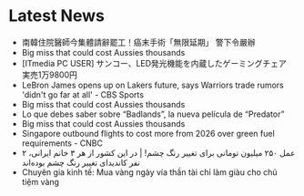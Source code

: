 # Latest News
-  南韓住院醫師今集體請辭罷工！癌末手術「無限延期」 警下令嚴辦
-  Big miss that could cost Aussies thousands
-  [ITmedia PC USER] サンコー、LED発光機能を内蔵したゲーミングチェア 実売1万9800円
-  LeBron James opens up on Lakers future, says Warriors trade rumors 'didn't go far at all' - CBS Sports
-  Big miss that could cost Aussies thousands
-  Lo que debes saber sobre “Badlands”, la nueva película de “Predator”
-  Big miss that could cost Aussies thousands
-  Singapore outbound flights to cost more from 2026 over green fuel requirements - CNBC
-  عمل ۲۵۰ میلیون تومانی برای تغییر رنگ چشم! | در این کشور از هر ۳ خانم ایرانی، ۲ نفر کاندیدای تغییر رنگ چشم بوده‌اند
-  Chuyên gia kinh tế: Mua vàng ngày vía thần tài chỉ làm giàu cho chủ tiệm vàng
